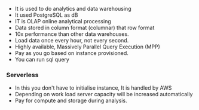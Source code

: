 - It is used to do analytics and data warehousing
- It used PostgreSQL as dB
- IT is OLAP online analytical processing
- Data stored in column format (columnar) that row format
- 10x performance than other data warehouses.
- Load data once every hour, not every second.
- Highly available, Massively Parallel Query Execution (MPP)
- Pay as you go based on instance provisioned.
- You can run sql query 

### Serverless
- In this you don't have to initialise instance, It is handled by AWS
- Depending on work load server capacity will be increased automatically
- Pay for compute and storage during analysis.